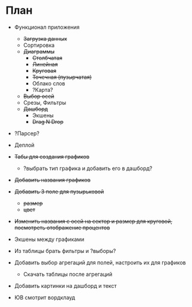 #  План #

* Функционал приложения
    + ~~Загрузка данных~~
    + Сортировка
    + ~~Диаграммы~~
        - ~~Столбчатая~~
        - ~~Линейная~~
        - ~~Круговая~~
        - ~~Точечная (пузырчатая)~~
        - Облако слов
        - ?Карта?
    + ~~Выбор осей~~
    + Срезы, Фильтры
    + ~~Дашборд~~
        - Экшены
        - ~~Drag N Drop~~
* ?Парсер?
* Деплой 

* ~~Табы для создания графиков~~ 
    + ?выбрать тип графика и добавить его в дашборд?
* ~~Добавить названия графиков~~
* ~~Добавить 3 поле для пузырьковой~~
    + ~~размер~~
    + ~~цвет~~
* ~~Изменить названия с осей на сектор и размер для круговой, посмотреть отображение процентов~~
* Экшены между графиками
* Из таблицы брать фильтры и ?выборы?
* Добавить выбор агрегаций для полей, настроить их для графиков
    + Скачать таблицы после агрегаций
* Добавить картинки на дашборд и текст
* ЮВ смотрит вордклауд